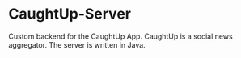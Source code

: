# CaughtUp-Server

Custom backend for the CaughtUp App. CaughtUp is a social news aggregator.
The server is written in Java.

